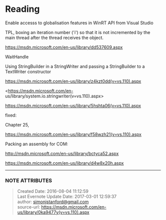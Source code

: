 # Reading

Enable accesss to globalisation features in WinRT API from Visual Studio

  

  

TPL, boxing an iteration number ('i') so that it is not incremented by the
main thread after the thread receives the object.

<https://msdn.microsoft.com/en-us/library/dd537609.aspx>

  

WaitHandle

  

  

Using StringBuilder in a StringWriter and passing a StringBuilder to a
TextWriter constructor

<https://msdn.microsoft.com/en-us/library/z4kzt0dd(v=vs.110).aspx>

<https://msdn.microsoft.com/en-
us/library/system.io.stringwriter(v=vs.110).aspx>

<https://msdn.microsoft.com/en-us/library/5hshta06(v=vs.110).aspx>

  

  

fixed:

Chapter 25,

<https://msdn.microsoft.com/en-us/library/f58wzh21(v=vs.110).aspx>

  

  

Packing an assembly for COM:

<http://msdn.microsoft.com/en-us/library/bctyca52.aspx>

<https://msdn.microsoft.com/en-us/library/d4w8x20h.aspx>

  

  


---
### NOTE ATTRIBUTES
>Created Date: 2016-08-04 11:12:59  
>Last Evernote Update Date: 2017-03-01 12:59:37  
>author: simonjstanford@gmail.com  
>source-url: https://msdn.microsoft.com/en-us/library/0ka9477y(v=vs.110).aspx  